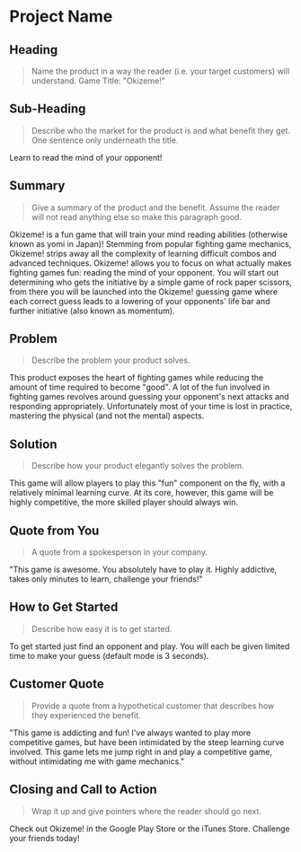 # Project Name #

<!-- 
> This material was originally posted [here](http://www.quora.com/What-is-Amazons-approach-to-product-development-and-product-management). It is reproduced here for posterities sake.

There is an approach called "working backwards" that is widely used at Amazon. They work backwards from the customer, rather than starting with an idea for a product and trying to bolt customers onto it. While working backwards can be applied to any specific product decision, using this approach is especially important when developing new products or features.

For new initiatives a product manager typically starts by writing an internal press release announcing the finished product. The target audience for the press release is the new/updated product's customers, which can be retail customers or internal users of a tool or technology. Internal press releases are centered around the customer problem, how current solutions (internal or external) fail, and how the new product will blow away existing solutions.

If the benefits listed don't sound very interesting or exciting to customers, then perhaps they're not (and shouldn't be built). Instead, the product manager should keep iterating on the press release until they've come up with benefits that actually sound like benefits. Iterating on a press release is a lot less expensive than iterating on the product itself (and quicker!).

If the press release is more than a page and a half, it is probably too long. Keep it simple. 3-4 sentences for most paragraphs. Cut out the fat. Don't make it into a spec. You can accompany the press release with a FAQ that answers all of the other business or execution questions so the press release can stay focused on what the customer gets. My rule of thumb is that if the press release is hard to write, then the product is probably going to suck. Keep working at it until the outline for each paragraph flows. 

Oh, and I also like to write press-releases in what I call "Oprah-speak" for mainstream consumer products. Imagine you're sitting on Oprah's couch and have just explained the product to her, and then you listen as she explains it to her audience. That's "Oprah-speak", not "Geek-speak".

Once the project moves into development, the press release can be used as a touchstone; a guiding light. The product team can ask themselves, "Are we building what is in the press release?" If they find they're spending time building things that aren't in the press release (overbuilding), they need to ask themselves why. This keeps product development focused on achieving the customer benefits and not building extraneous stuff that takes longer to build, takes resources to maintain, and doesn't provide real customer benefit (at least not enough to warrant inclusion in the press release).
 -->
 
## Heading ##
  > Name the product in a way the reader (i.e. your target customers) will understand.
  Game Title: "Okizeme!"

## Sub-Heading ##
  > Describe who the market for the product is and what benefit they get. One sentence only underneath the title.

  Learn to read the mind of your opponent!

## Summary ##
  > Give a summary of the product and the benefit. Assume the reader will not read anything else so make this paragraph good.

  Okizeme! is a fun game that will train your mind reading abilities (otherwise known as yomi in Japan)!  Stemming from popular fighting game mechanics, Okizeme! strips away all the complexity of learning difficult combos and advanced techniques.  Okizeme! allows you to focus on what actually makes fighting games fun:  reading the mind of your opponent.  You will start out determining who gets the initiative by a simple game of rock paper scissors,
  from there you will be launched into the Okizeme! guessing game where each correct guess leads to a lowering of your opponents' life bar and 
  further initiative (also known as momentum).  

## Problem ##
  > Describe the problem your product solves.

  This product exposes the heart of fighting games while reducing the amount of time required to become "good".  A lot of the fun involved in
  fighting games revolves around guessing your opponent's next attacks and responding appropriately.  Unfortunately most of your time is lost
  in practice, mastering the physical (and not the mental) aspects.  

## Solution ##
  > Describe how your product elegantly solves the problem.
	
This game will allow players to play this "fun" component on the fly, with a relatively minimal learning curve.  At its core, however, this game will be highly competitive, the more skilled player should always win. 

## Quote from You ##
  > A quote from a spokesperson in your company.

  "This game is awesome.  You absolutely have to play it.  Highly addictive, takes only minutes to learn, challenge your friends!"

## How to Get Started ##
  > Describe how easy it is to get started.

  To get started just find an opponent and play.  You will each be given limited time to make your guess (default mode is 3 seconds).  

## Customer Quote ##
  > Provide a quote from a hypothetical customer that describes how they experienced the benefit.

  "This game is addicting and fun!  I've always wanted to play more competitive games, but have been intimidated by the steep learning curve involved.
  This game lets me jump right in and play a competitive game, without intimidating me with game mechanics."

## Closing and Call to Action ##
  > Wrap it up and give pointers where the reader should go next.

  Check out Okizeme! in the Google Play Store or the iTunes Store.  Challenge your friends today!

